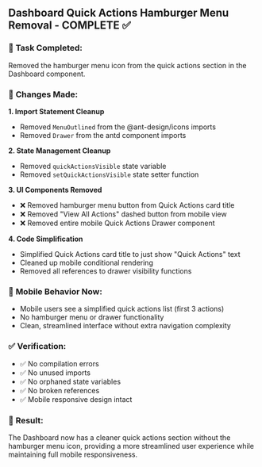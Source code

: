 ## Dashboard Quick Actions Hamburger Menu Removal - COMPLETE ✅

### 🎯 **Task Completed:**
Removed the hamburger menu icon from the quick actions section in the Dashboard component.

### 🔧 **Changes Made:**

**1. Import Statement Cleanup**
- Removed `MenuOutlined` from the @ant-design/icons imports
- Removed `Drawer` from the antd component imports

**2. State Management Cleanup**
- Removed `quickActionsVisible` state variable
- Removed `setQuickActionsVisible` state setter function

**3. UI Components Removed**
- ❌ Removed hamburger menu button from Quick Actions card title
- ❌ Removed "View All Actions" dashed button from mobile view
- ❌ Removed entire mobile Quick Actions Drawer component

**4. Code Simplification**
- Simplified Quick Actions card title to just show "Quick Actions" text
- Cleaned up mobile conditional rendering
- Removed all references to drawer visibility functions

### 📱 **Mobile Behavior Now:**
- Mobile users see a simplified quick actions list (first 3 actions)
- No hamburger menu or drawer functionality
- Clean, streamlined interface without extra navigation complexity

### ✅ **Verification:**
- ✅ No compilation errors
- ✅ No unused imports
- ✅ No orphaned state variables
- ✅ No broken references
- ✅ Mobile responsive design intact

### 🎨 **Result:**
The Dashboard now has a cleaner quick actions section without the hamburger menu icon, providing a more streamlined user experience while maintaining full mobile responsiveness.
